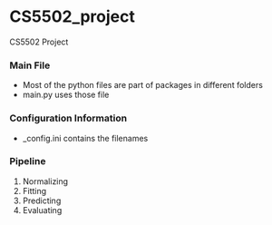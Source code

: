 # CS5502_project
CS5502 Project

### Main File
* Most of the python files are part of packages in different folders
* main.py uses those file

### Configuration Information
* _config.ini contains the filenames

### Pipeline
1. Normalizing
2. Fitting
3. Predicting
4. Evaluating
